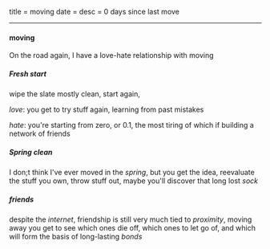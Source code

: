 title = moving
date =
desc = 0 days since last move

---

#### moving

On the road again,
I have a love-hate relationship with moving

##### Fresh start

wipe the slate mostly clean,
start again,

_love_: you get to try stuff again,
learning from past mistakes

_hate_: you're starting from zero,
or 0.1,
the most tiring of which if building a network of friends

##### Spring clean

I don;t think I've ever moved in the _spring_,
but you get the idea,
reevaluate the stuff you own,
throw stuff out,
maybe you'll discover that long lost _sock_

##### friends

despite the _internet_,
friendship is still very much tied to _proximity_,
moving away you get to see which ones die off,
which ones to let go of,
and which will form the basis of long-lasting _bonds_
